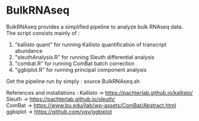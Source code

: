 # BulkRNAseq

BulkRNAseq provides a simplified pipeline to analyze bulk RNAseq data.
The script consists mainly of :

1) "kallisto quant" for running Kallisto quantification of transcript abundance
2) "sleuthAnalysis.R" for running Sleuth differential analysis
3) "combat.R" for running ComBat batch correction
4) "ggbiplot.R" for running principal component analysis

Get the pipeline run by simply :
source BulkRNAseq.sh

References and installations :
Kallisto -> https://pachterlab.github.io/kallisto/  
Sleuth -> https://pachterlab.github.io/sleuth/  
ComBat -> https://www.bu.edu/jlab/wp-assets/ComBat/Abstract.html  
ggbiplot -> https://github.com/vqv/ggbiplot 
